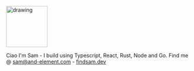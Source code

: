 <img src="https://www.findsam.dev/_next/static/media/Sam_Signature.c9780b61.svg" alt="drawing" width="112"/>

Ciao I'm Sam - I build using Typescript, React, Rust, Node and Go. Find me @
sam@and-element.com -
[findsam.dev](https://findsam.dev/)



